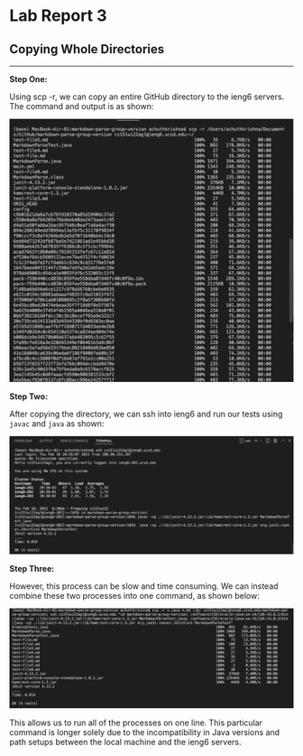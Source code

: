 # Lab Report 3
## Copying Whole Directories
---
**Step One:**

Using scp -r, we can copy an entire GitHub directory to the ieng6 servers. The command and output is as shown:

![Image](LabReport3Screenshot1.png)

**Step Two:**

After copying the directory, we can ssh into ieng6 and run our tests using `javac` and `java` as shown:

![Image](LabReport3Screenshot2.png)

**Step Three:**

However, this process can be slow and time consuming. We can instead combine these two processes into one command, as shown below:

![Image](LabReport3Screenshot3.png)

This allows us to run all of the processes on one line. This particular command is longer solely due to the incompatibility in Java versions and path setups between the local machine and the ieng6 servers. 
